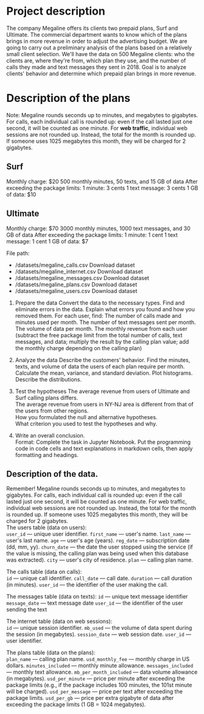 # Project description

The company Megaline offers its clients two prepaid plans, Surf and Ultimate. The commercial department wants to know which of the plans brings in more revenue in order to adjust the advertising budget.
We are going to carry out a preliminary analysis of the plans based on a relatively small client selection. We'll have the data on 500 Megaline clients: who the clients are, where they're from, which plan they use, and the number of calls they made and text messages they sent in 2018. Goal is to analyze clients' behavior and determine which prepaid plan brings in more revenue.  

# Description of the plans

Note: Megaline rounds seconds up to minutes, and megabytes to gigabytes. For calls, each individual call is rounded up: even if the call lasted just one second, it will be counted as one minute. For **web traffic**, individual web sessions are not rounded up. Instead, the total for the month is rounded up. If someone uses 1025 megabytes this month, they will be charged for 2 gigabytes.

## Surf
Monthly charge: $20
500 monthly minutes, 50 texts, and 15 GB of data
After exceeding the package limits:
1 minute: 3 cents
1 text message: 3 cents
1 GB of data: $10
## Ultimate
Monthly charge: $70
3000 monthly minutes, 1000 text messages, and 30 GB of data
After exceeding the package limits:
1 minute: 1 cent
1 text message: 1 cent
1 GB of data: $7

File path:
* /datasets/megaline_calls.csv Download dataset
* /datasets/megaline_internet.csv Download dataset
* /datasets/megaline_messages.csv Download dataset
* /datasets/megaline_plans.csv Download dataset
* /datasets/megaline_users.csv Download dataset

1. Prepare the data
Convert the data to the necessary types. 
Find and eliminate errors in the data. 
Explain what errors you found and how you removed them.
For each user, find:
The number of calls made and minutes used per month. 
The number of text messages sent per month. 
The volume of data per month. 
The monthly revenue from each user (subtract the free package limit from the total number of calls, text messages, and data; multiply the result by the calling plan value; add the monthly charge depending on the calling plan)

2. Analyze the data
Describe the customers' behavior. Find the minutes, texts, and volume of data the users of each plan require per month. Calculate the mean, variance, and standard deviation. Plot histograms. Describe the distributions.
3. Test the hypotheses
The average revenue from users of Ultimate and Surf calling plans differs.  
The average revenue from users in NY-NJ area is different from that of the users from other regions.  
How you formulated the null and alternative hypotheses.  
What criterion you used to test the hypotheses and why.  
4. Write an overall conclusion.    
Format: Complete the task in Jupyter Notebook. Put the programming code in code cells and text explanations in markdown cells, then apply formatting and headings.  
  

## Description of the data. 
Remember! Megaline rounds seconds up to minutes, and megabytes to gigabytes. For calls, each individual call is rounded up: even if the call lasted just one second, it will be counted as one minute. For web traffic, individual web sessions are not rounded up. Instead, the total for the month is rounded up. If someone uses 1025 megabytes this month, they will be charged for 2 gigabytes.  
The users table (data on users):  
`user_id` — unique user identifier. 
`first_name` — user's name. 
`last_name` — user's last name. 
`age` — user's age (years). 
`reg_date` — subscription date (dd, mm, yy). 
`churn_date` — the date the user stopped using the service (if the value is missing, the calling plan was being used when this database was extracted). 
`city` — user's city of residence. 
`plan` — calling plan name. 

The calls table (data on calls):  
`id` — unique call identifier. 
`call_date` — call date. 
`duration` — call duration (in minutes). 
`user_id` — the identifier of the user making the call. 

The messages table (data on texts):
`id` — unique text message identifier
`message_date` — text message date
`user_id` — the identifier of the user sending the text

The internet table (data on web sessions):  
`id` — unique session identifier. 
`mb_used` — the volume of data spent during the session (in megabytes). 
`session_date` — web session date. 
`user_id` — user identifier. 

The plans table (data on the plans):  
`plan_name` — calling plan name. 
`usd_monthly_fee` — monthly charge in US dollars. 
`minutes_included` — monthly minute allowance. 
`messages_included` — monthly text allowance. 
`mb_per_month_included` — data volume allowance (in megabytes). 
`usd_per_minute` — price per minute after exceeding the package limits (e.g., if the package includes 100 minutes, the 101st minute will be charged). 
`usd_per_message` — price per text after exceeding the package limits. 
`usd_per_gb` — price per extra gigabyte of data after exceeding the package limits (1 GB = 1024 megabytes). 
